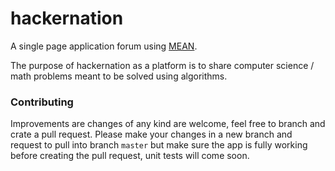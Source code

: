 # hackernation

A single page application forum using [MEAN](http://blog.mongodb.org/post/49262866911/the-mean-stack-mongodb-expressjs-angularjs-and).

The purpose of hackernation as a platform is to share computer science / math problems meant to be solved using algorithms.

### Contributing
Improvements are changes of any kind are welcome, feel free to branch and crate a pull request.  Please make your changes in a new branch and request to pull into branch `master` but make sure the app is fully working before creating the pull request, unit tests will come soon.
